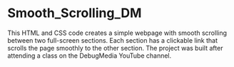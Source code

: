 # Smooth_Scrolling_DM
This HTML and CSS code creates a simple webpage with smooth scrolling between two full-screen sections. Each section has a clickable link that scrolls the page smoothly to the other section.   The project was built after attending a class on the DebugMedia YouTube channel.
